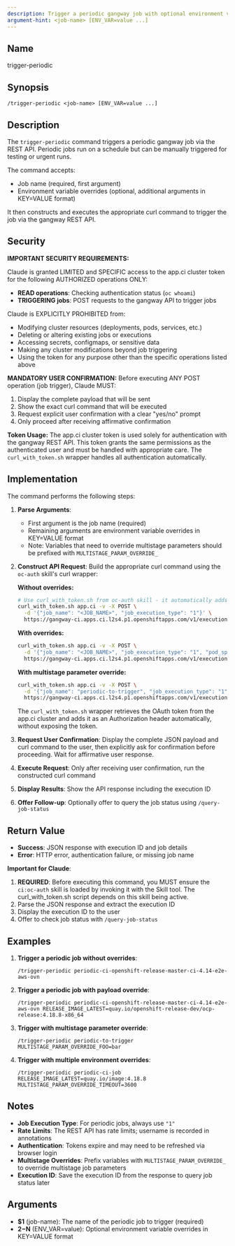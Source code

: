 ```yaml
---
description: Trigger a periodic gangway job with optional environment variable overrides
argument-hint: <job-name> [ENV_VAR=value ...]
---
```


## Name
trigger-periodic

## Synopsis
```
/trigger-periodic <job-name> [ENV_VAR=value ...]
```

## Description

The `trigger-periodic` command triggers a periodic gangway job via the REST API. Periodic jobs run on a schedule but can be manually triggered for testing or urgent runs.

The command accepts:
- Job name (required, first argument)
- Environment variable overrides (optional, additional arguments in KEY=VALUE format)

It then constructs and executes the appropriate curl command to trigger the job via the gangway REST API.

## Security

**IMPORTANT SECURITY REQUIREMENTS:**

Claude is granted LIMITED and SPECIFIC access to the app.ci cluster token for the following AUTHORIZED operations ONLY:
- **READ operations**: Checking authentication status (`oc whoami`)
- **TRIGGERING jobs**: POST requests to the gangway API to trigger jobs

Claude is EXPLICITLY PROHIBITED from:
- Modifying cluster resources (deployments, pods, services, etc.)
- Deleting or altering existing jobs or executions
- Accessing secrets, configmaps, or sensitive data
- Making any cluster modifications beyond job triggering
- Using the token for any purpose other than the specific operations listed above

**MANDATORY USER CONFIRMATION:**
Before executing ANY POST operation (job trigger), Claude MUST:
1. Display the complete payload that will be sent
2. Show the exact curl command that will be executed
3. Request explicit user confirmation with a clear "yes/no" prompt
4. Only proceed after receiving affirmative confirmation

**Token Usage:**
The app.ci cluster token is used solely for authentication with the gangway REST API. This token grants the same permissions as the authenticated user and must be handled with appropriate care. The `curl_with_token.sh` wrapper handles all authentication automatically.

## Implementation

The command performs the following steps:

1. **Parse Arguments**:
   - First argument is the job name (required)
   - Remaining arguments are environment variable overrides in KEY=VALUE format
   - Note: Variables that need to override multistage parameters should be prefixed with `MULTISTAGE_PARAM_OVERRIDE_`

2. **Construct API Request**: Build the appropriate curl command using the `oc-auth` skill's curl wrapper:

   **Without overrides:**
   ```bash
   # Use curl_with_token.sh from oc-auth skill - it automatically adds the OAuth token
   curl_with_token.sh app.ci -v -X POST \
     -d '{"job_name": "<JOB_NAME>", "job_execution_type": "1"}' \
     https://gangway-ci.apps.ci.l2s4.p1.openshiftapps.com/v1/executions
   ```

   **With overrides:**
   ```bash
   curl_with_token.sh app.ci -v -X POST \
     -d '{"job_name": "<JOB_NAME>", "job_execution_type": "1", "pod_spec_options": {"envs": {"ENV_VAR": "value"}}}' \
     https://gangway-ci.apps.ci.l2s4.p1.openshiftapps.com/v1/executions
   ```

   **With multistage parameter override:**
   ```bash
   curl_with_token.sh app.ci -v -X POST \
     -d '{"job_name": "periodic-to-trigger", "job_execution_type": "1", "pod_spec_options": {"envs": {"MULTISTAGE_PARAM_OVERRIDE_FOO": "bar"}}}' \
     https://gangway-ci.apps.ci.l2s4.p1.openshiftapps.com/v1/executions
   ```
   
   The `curl_with_token.sh` wrapper retrieves the OAuth token from the app.ci cluster and adds it as an Authorization header automatically, without exposing the token.

3. **Request User Confirmation**: Display the complete JSON payload and curl command to the user, then explicitly ask for confirmation before proceeding. Wait for affirmative user response.

4. **Execute Request**: Only after receiving user confirmation, run the constructed curl command

6. **Display Results**: Show the API response including the execution ID

7. **Offer Follow-up**: Optionally offer to query the job status using `/query-job-status`

## Return Value
- **Success**: JSON response with execution ID and job details
- **Error**: HTTP error, authentication failure, or missing job name

**Important for Claude**:
1. **REQUIRED**: Before executing this command, you MUST ensure the `ci:oc-auth` skill is loaded by invoking it with the Skill tool. The curl_with_token.sh script depends on this skill being active.
2. Parse the JSON response and extract the execution ID
3. Display the execution ID to the user
4. Offer to check job status with `/query-job-status`

## Examples

1. **Trigger a periodic job without overrides**:
   ```
   /trigger-periodic periodic-ci-openshift-release-master-ci-4.14-e2e-aws-ovn
   ```

2. **Trigger a periodic job with payload override**:
   ```
   /trigger-periodic periodic-ci-openshift-release-master-ci-4.14-e2e-aws-ovn RELEASE_IMAGE_LATEST=quay.io/openshift-release-dev/ocp-release:4.18.8-x86_64
   ```

3. **Trigger with multistage parameter override**:
   ```
   /trigger-periodic periodic-to-trigger MULTISTAGE_PARAM_OVERRIDE_FOO=bar
   ```

4. **Trigger with multiple environment overrides**:
   ```
   /trigger-periodic periodic-ci-job RELEASE_IMAGE_LATEST=quay.io/image:4.18.8 MULTISTAGE_PARAM_OVERRIDE_TIMEOUT=3600
   ```

## Notes

- **Job Execution Type**: For periodic jobs, always use `"1"`
- **Rate Limits**: The REST API has rate limits; username is recorded in annotations
- **Authentication**: Tokens expire and may need to be refreshed via browser login
- **Multistage Overrides**: Prefix variables with `MULTISTAGE_PARAM_OVERRIDE_` to override multistage job parameters
- **Execution ID**: Save the execution ID from the response to query job status later

## Arguments
- **$1** (job-name): The name of the periodic job to trigger (required)
- **$2-$N** (ENV_VAR=value): Optional environment variable overrides in KEY=VALUE format
